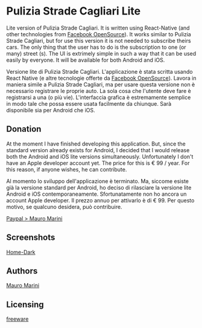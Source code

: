 # Pulizia Strade Cagliari Lite

Lite version of Pulizia Strade Cagliari. It is written using React-Native (and other technologies from [Facebook OpenSource](https://opensource.facebook.com)).
It works similar to Pulizia Strade Cagliari, but for use this version it is not needed to subscribe theirs cars. 
The only thing that the user has to do is the subscription to one (or many) street (s). The UI is extrimely simple in such a way that it can be used easily by everyone.
It will be available for both Android and iOS.


Versione lite di Pulizia Strade Cagliari. L'applicazione è stata scritta usando React Native (e altre tecnologie offerte da [Facebook OpenSource](https://opensource.facebook.com)).
Lavora in maniera simile a Pulizia Strade Cagliari, ma per usare questa versione non è necessario registrare le proprie auto.
La sola cosa che l'utente deve fare è registrarsi a una (o più vie). L'interfaccia grafica è estremamente semplice in modo tale che possa essere usata facilmente da chiunque.
Sarà disponibile sia per Android che iOS.

## Donation

At the moment I have finished developing this application. But, since the standard version already exists for Android, I decided that I would release both the Android and iOS lite versions simultaneously. Unfortunately I don't have an Apple developer account yet. The price for this is € 99 / year. For this reason, if anyone wishes, he can contribute.


Al momento lo sviluppo dell'applicazione è terminato. Ma, siccome esiste già la versione standard per Android, ho deciso di rilasciare la versione lite Android e iOS contemporaneamente. Sfortunatamente non ho ancora un account Apple developer. Il prezzo annuo per attivarlo è di € 99. Per questo motivo, se qualcuno desidera, può contribuire.


[Paypal > Mauro Marini](https://paypal.me/marinimau)

## Screenshots
[Home-Dark](blob:https://web.telegram.org/5d550d10-da41-a342-a78c-c5c066153f00)

## Authors

[Mauro Marini](https://github.com/marinimau)


## Licensing

[freeware](https://en.wikipedia.org/wiki/Freeware)
